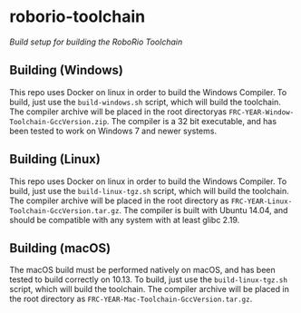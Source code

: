 # roborio-toolchain

_Build setup for building the RoboRio Toolchain_

## Building (Windows)
This repo uses Docker on linux in order to build the Windows Compiler. To build, just use the `build-windows.sh` script, which will build the toolchain. The compiler archive will be placed in the root directoryas `FRC-YEAR-Window-Toolchain-GccVersion.zip`. The compiler is a 32 bit executable, and has been tested to work on Windows 7 and newer systems.

## Building (Linux)
This repo uses Docker on linux in order to build the Windows Compiler. To build, just use the `build-linux-tgz.sh` script, which will build the toolchain. The compiler archive will be placed in the root directory as `FRC-YEAR-Linux-Toolchain-GccVersion.tar.gz`. The compiler is built with Ubuntu 14.04, and should be compatible with any system with at least glibc 2.19.

## Building (macOS)
The macOS build must be performed natively on macOS, and has been tested to build correctly on 10.13. To build, just use the `build-linux-tgz.sh` script, which will build the toolchain. The compiler archive will be placed in the root directory as `FRC-YEAR-Mac-Toolchain-GccVersion.tar.gz`.
